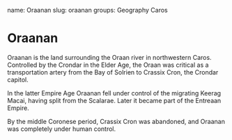 name: Oraanan
slug: oraanan
groups:
    Geography
    Caros

# Oraanan
Oraanan is the land surrounding the Oraan river in northwestern Caros. Controlled by the Crondar in the Elder Age, the Oraan was critical as a transportation artery from the Bay of Solrien to Crassix Cron, the Crondar capitol.

In the latter Empire Age Oraanan fell under control of the migrating Keerag Macai, having split from the Scalarae. Later it became part of the Entreaan Empire.

By the middle Coronese period, Crassix Cron was abandoned, and Oraanan was completely under human control.
